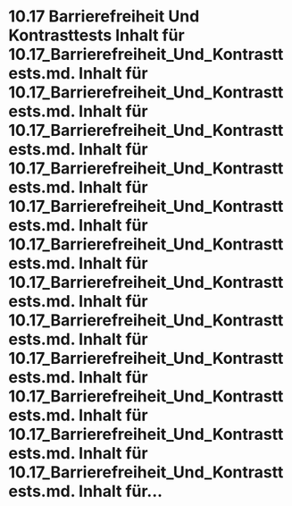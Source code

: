 # 10.17 Barrierefreiheit Und Kontrasttests Inhalt für 10.17_Barrierefreiheit_Und_Kontrasttests.md. Inhalt für 10.17_Barrierefreiheit_Und_Kontrasttests.md. Inhalt für 10.17_Barrierefreiheit_Und_Kontrasttests.md. Inhalt für 10.17_Barrierefreiheit_Und_Kontrasttests.md. Inhalt für 10.17_Barrierefreiheit_Und_Kontrasttests.md. Inhalt für 10.17_Barrierefreiheit_Und_Kontrasttests.md. Inhalt für 10.17_Barrierefreiheit_Und_Kontrasttests.md. Inhalt für 10.17_Barrierefreiheit_Und_Kontrasttests.md. Inhalt für 10.17_Barrierefreiheit_Und_Kontrasttests.md. Inhalt für 10.17_Barrierefreiheit_Und_Kontrasttests.md. Inhalt für 10.17_Barrierefreiheit_Und_Kontrasttests.md. Inhalt für 10.17_Barrierefreiheit_Und_Kontrasttests.md. Inhalt für...
